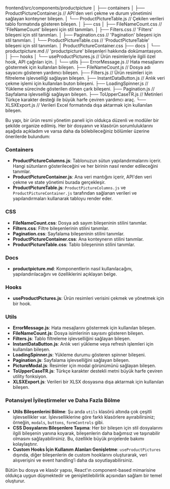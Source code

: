 frontend/src/components/productpicture
│
├── containers
│   ├── ProductPictureContainer.js  // API'den veri çekme ve durum yönetimini sağlayan konteyner bileşen.
│   └── ProductPictureTable.js      // Çekilen verileri tablo formatında gösteren bileşen.
│
├── css
│   ├── FileNameCount.css           // 'FileNameCount' bileşeni için stil tanımları.
│   ├── Filters.css                 // 'Filters' bileşeni için stil tanımları.
│   ├── Pagination.css              // 'Pagination' bileşeni için stil tanımları.
│   └── ProductPictureTable.css     // 'ProductPictureTable' bileşeni için stil tanımları.
│       ProductPictureContainer.css 
├── docs
│   └── productpicture.md           // 'productpicture' bileşenleri hakkında dokümantasyon.
│
├── hooks
│   └── useProductPictures.js       // Ürün resimleriyle ilgili özel hook, API çağrıları için.
│
└── utils
    ├── ErrorMessage.js             // Hata mesajlarını göstermek için kullanılan bileşen.
    ├── FileNameCount.js            // Dosya adı sayacını gösteren yardımcı bileşen.
    ├── Filters.js                  // Ürün resimleri için filtreleme işlevselliği sağlayan bileşen.
    ├── InstantDataButton.js        // Anlık veri çekme işlemi için kullanılan buton bileşeni.
    ├── LoadingSpinner.js           // Yükleme sürecinde gösterilen dönen çark bileşeni.
    ├── Pagination.js               // Sayfalama işlevselliği sağlayan bileşen.
    ├── ToUpperCaseTR.js            // Metinleri Türkçe karakter desteği ile büyük harfe çeviren yardımcı araç.
    └── XLSXExport.js               // Verileri Excel formatında dışa aktarmak için kullanılan bileşen.

Bu yapı, bir ürün resmi yönetim paneli için oldukça düzenli ve modüler bir şekilde organize edilmiş. Her bir dosyanın ve klasörün sorumluluklarını aşağıda açıkladım ve varsa daha da bölebileceğiniz bölümler üzerine önerilerde bulundum:

### Containers
- **ProductPictureColumns.js**: Tablonuzun sütun yapılandırmalarını içerir. Hangi sütunların gösterileceğini ve her birinin nasıl render edileceğini tanımlar.
- **ProductPictureContainer.js**: Ana veri mantığını içerir, API'den veri çekme ve state yönetimi burada gerçekleşir.
- **ProductPictureTable.js**: `ProductPictureColumns.js` ve `ProductPictureContainer.js` tarafından sağlanan verileri ve yapılandırmaları kullanarak tabloyu render eder.

### CSS
- **FileNameCount.css**: Dosya adı sayım bileşeninin stilini tanımlar.
- **Filters.css**: Filtre bileşenlerinin stilini tanımlar.
- **Pagination.css**: Sayfalama bileşeninin stilini tanımlar.
- **ProductPictureContainer.css**: Ana konteynerın stilini tanımlar.
- **ProductPictureTable.css**: Tablo bileşeninin stilini tanımlar.

### Docs
- **productpicture.md**: Komponentlerin nasıl kullanılacağını, yapılandırılacağını ve özelliklerini açıklayan belge.

### Hooks
- **useProductPictures.js**: Ürün resimleri verisini çekmek ve yönetmek için bir hook. 

### Utils
- **ErrorMessage.js**: Hata mesajlarını göstermek için kullanılan bileşen.
- **FileNameCount.js**: Dosya isimlerinin sayısını gösteren bileşen.
- **Filters.js**: Tablo filtreleme işlevselliğini sağlayan bileşen.
- **InstantDataButton.js**: Anlık veri yükleme veya refresh işlemleri için kullanılan bileşen.
- **LoadingSpinner.js**: Yükleme durumu gösteren spinner bileşeni.
- **Pagination.js**: Sayfalama işlevselliğini sağlayan bileşen.
- **PictureModal.js**: Resimler için modal görünümünü sağlayan bileşen.
- **ToUpperCaseTR.js**: Türkçe karakter destekli metni büyük harfe çeviren utility fonksiyon.
- **XLSXExport.js**: Verileri bir XLSX dosyasına dışa aktarmak için kullanılan bileşen.

### Potansiyel İyileştirmeler ve Daha Fazla Bölme
- **Utils Bileşenlerini Bölme**: Şu anda `utils` klasörü altında çok çeşitli işlevsellikler var. İşlevselliklerine göre farklı klasörlere ayırabilirsiniz; örneğin, `modals`, `buttons`, `formControls` gibi.
- **CSS Dosyalarını Bileşenlere Taşıma**: Her bir bileşen için stil dosyalarını ilgili bileşenin yanına koyarak, bileşenlerin daha bağımsız ve taşınabilir olmasını sağlayabilirsiniz. Bu, özellikle büyük projelerde bakımı kolaylaştırır.
- **Custom Hooks İçin Kullanım Alanları Genişletme**: `useProductPictures` dışında, diğer bileşenlerin de custom hooklarını oluşturarak, veri alışverişini ve event handling’i daha da soyutlayabilirsiniz.

Bütün bu dosya ve klasör yapısı, React'ın component-based mimarisine oldukça uygun düşmektedir ve genişletilebilirlik açısından sağlam bir temel oluşturur.